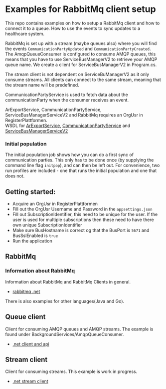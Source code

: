 # Examples for RabbitMq client setup
This repo contains examples on how to setup a RabbitMq client and how to connect it to a queue.
How to use the events to sync updates to a healthcare system.

RabbitMq is set up with a stream (maybe queues also) where you will find the events `CommunicationPartyUpdated` and `CommunicationPartyCreated`.  
The AmqpQueueConsumer is configured to consume AMQP queues, this means that you have to use ServiceBusManagerV2 to retrieve your AMQP queue name.
We create a client for ServiceBusManagerV2 in Program.cs.

The stream client is not dependent on ServiceBuManagerV2 as it only consume streams. All clients can connect to the same stream, meaning that the stream name will be predefined.

CommunicationPartyService is used to fetch data about the communicationParty when the consumer receives an event.

ArExportService, CommunicationPartyService, ServiceBusManagerServiceV2 and RabbitMq requires an OrgUsr in RegisterPlattformen.  
WSDL for [ArExportService](https://ws-web.test.nhn.no/v1/ARExport), [CommunicationPartyService](https://register-web.test.nhn.no/v1/AR) and [ServiceBusManagerServiceV2](https://register-web.test.nhn.no/v2/servicebusmanager)

### Initial population
The initial population job shows how you can do a first sync of communication parties. This only has to be done once (by supplying the command line flag `initpop`), and can then be left out.
For convenience, two run profiles are included - one that runs the initial population and one that does not.

## Getting started:
* Acquire an OrgUsr in RegisterPlattformen
* Fill out the OrgUsr Username and Password in the `appsettings.json`
* Fill out SubscriptionIdentifier, this need to be unique for the user. If the user is used for multiple subscriptions then these need to have there own unique SubscriptionIdentifier 
* Make sure BusHostname is correct og that the BusPort is `5671` and BusSslEnabled is `true`
* Run the application

## RabbitMq
### Information about RabbitMq
Information about RabbitMq and RabbitMq Clients in general. 
* [rabbitmq .net](https://www.rabbitmq.com/dotnet.html)

There is also examples for other languages(Java and Go).

## Queue client
Client for consuming AMQP queues and AMQP streams.
The example is found under BackgroundServices/AmqpQueueConsumer.
* [.net client and api](https://www.rabbitmq.com/dotnet-api-guide.html)

## Stream client
Client for consuming streams. This example is work in progress.
* [.net stream client](https://github.com/rabbitmq/rabbitmq-stream-dotnet-client)

